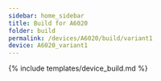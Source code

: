 ```yaml
---
sidebar: home_sidebar
title: Build for A6020
folder: build
permalink: /devices/A6020/build/variant1
device: A6020_variant1
---
```

{% include templates/device_build.md %}
